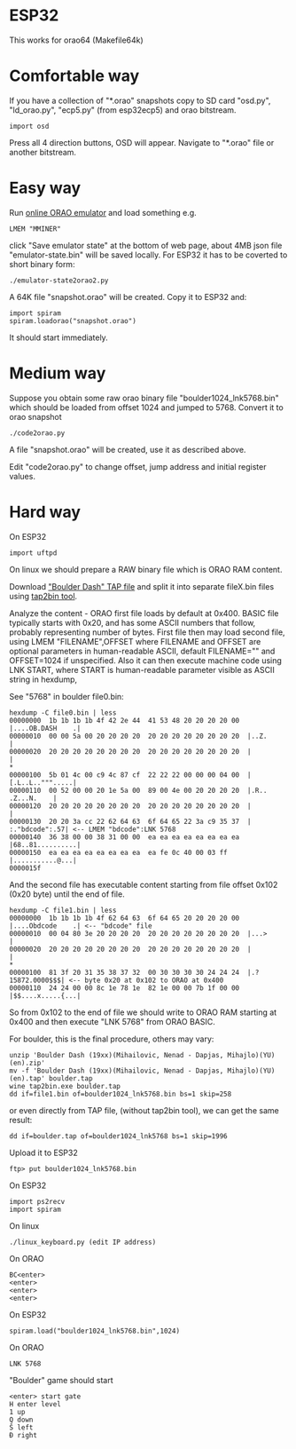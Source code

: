 # ESP32

This works for orao64 (Makefile64k)

# Comfortable way

If you have a collection of "*.orao" snapshots
copy to SD card "osd.py", "ld_orao.py", 
"ecp5.py" (from esp32ecp5) and orao bitstream.

    import osd

Press all 4 direction buttons, OSD will appear.
Navigate to "*.orao" file or another bitstream.


# Easy way

Run [online ORAO emulator](http://orao.hrvoje.org) and load something e.g.

    LMEM "MMINER"

click "Save emulator state" at the bottom of web page,
about 4MB json file "emulator-state.bin" will be saved locally.
For ESP32 it has to be coverted to short binary form:

    ./emulator-state2orao2.py

A 64K file "snapshot.orao" will be created. Copy it to ESP32 and:

    import spiram
    spiram.loadorao("snapshot.orao")

It should start immediately.


# Medium way

Suppose you obtain some raw orao binary file "boulder1024_lnk5768.bin"
which should be loaded from offset 1024 and jumped to 5768.
Convert it to orao snapshot

    ./code2orao.py

A file "snapshot.orao" will be created,
use it as described above.

Edit "code2orao.py" to change offset, jump address and initial
register values.


# Hard way

On ESP32

    import uftpd

On linux we should prepare a RAW binary file which
is ORAO RAM content.

Download ["Boulder Dash" TAP file](http://retrospec.sgn.net/users/tomcat/yu/Orao_list.php)
and split it into separate fileX.bin files 
using [tap2bin tool](http://www.deltasoft.com.hr/retro/oraoutil.htm).

Analyze the content - ORAO first file loads by default at 0x400.
BASIC file typically starts with 0x20, and has some ASCII numbers
that follow, probably representing number of bytes.
First file then may load second file, using LMEM
"FILENAME",OFFSET where FILENAME and OFFSET are optional
parameters in human-readable ASCII,
default FILENAME="" and OFFSET=1024 if unspecified.
Also it can then execute machine code using LNK START, where START
is human-readable parameter visible as ASCII string in hexdump,

See "5768" in boulder file0.bin:

    hexdump -C file0.bin | less
    00000000  1b 1b 1b 1b 4f 42 2e 44  41 53 48 20 20 20 20 00  |....OB.DASH    .|
    00000010  00 00 5a 00 20 20 20 20  20 20 20 20 20 20 20 20  |..Z.            |
    00000020  20 20 20 20 20 20 20 20  20 20 20 20 20 20 20 20  |                |
    *
    00000100  5b 01 4c 00 c9 4c 87 cf  22 22 22 00 00 00 04 00  |[.L..L..""".....|
    00000110  00 52 00 00 20 1e 5a 00  89 00 4e 00 20 20 20 20  |.R.. .Z...N.    |
    00000120  20 20 20 20 20 20 20 20  20 20 20 20 20 20 20 20  |                |
    00000130  20 20 3a cc 22 62 64 63  6f 64 65 22 3a c9 35 37  |  :."bdcode":.57| <-- LMEM "bdcode":LNK 5768
    00000140  36 38 00 00 38 31 00 00  ea ea ea ea ea ea ea ea  |68..81..........|
    00000150  ea ea ea ea ea ea ea ea  ea fe 0c 40 00 03 ff     |...........@...|
    0000015f

And the second file has executable content starting from file
offset 0x102 (0x20 byte) until the end of file.

    hexdump -C file1.bin | less
    00000000  1b 1b 1b 1b 4f 62 64 63  6f 64 65 20 20 20 20 00  |....Obdcode    .| <-- "bdcode" file
    00000010  00 04 80 3e 20 20 20 20  20 20 20 20 20 20 20 20  |...>            |
    00000020  20 20 20 20 20 20 20 20  20 20 20 20 20 20 20 20  |                |
    *
    00000100  81 3f 20 31 35 38 37 32  00 30 30 30 30 24 24 24  |.? 15872.0000$$$| <-- byte 0x20 at 0x102 to ORAO at 0x400
    00000110  24 24 00 00 8c 1e 78 1e  82 1e 00 00 7b 1f 00 00  |$$....x.....{...|

So from 0x102 to the end of file we should write to ORAO 
RAM starting at 0x400 and then execute "LNK 5768" from
ORAO BASIC.

For boulder, this is the final procedure, others may vary:

    unzip 'Boulder Dash (19xx)(Mihailovic, Nenad - Dapjas, Mihajlo)(YU)(en).zip'
    mv -f 'Boulder Dash (19xx)(Mihailovic, Nenad - Dapjas, Mihajlo)(YU)(en).tap' boulder.tap
    wine tap2bin.exe boulder.tap
    dd if=file1.bin of=boulder1024_lnk5768.bin bs=1 skip=258

or even directly from TAP file, (without tap2bin tool),
we can get the same result:

    dd if=boulder.tap of=boulder1024_lnk5768 bs=1 skip=1996

Upload it to ESP32

    ftp> put boulder1024_lnk5768.bin

On ESP32

    import ps2recv
    import spiram

On linux

    ./linux_keyboard.py (edit IP address)

On ORAO

    BC<enter>
    <enter>
    <enter>
    <enter>

On ESP32

    spiram.load("boulder1024_lnk5768.bin",1024)

On ORAO

    LNK 5768

"Boulder" game should start

    <enter> start gate
    H enter level
    1 up
    Q down
    Š left
    Đ right
